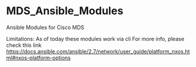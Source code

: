 # MDS_Ansible_Modules
Ansible Modules for Cisco MDS

Limitations:
As of today these modules work via cli
For more info, please check this link
https://docs.ansible.com/ansible/2.7/network/user_guide/platform_nxos.html#nxos-platform-options
